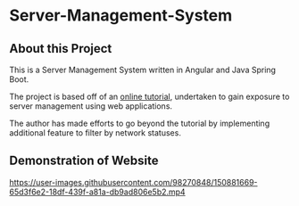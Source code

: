 # Server-Management-System

## About this Project
This is a Server Management System written in Angular and Java Spring Boot. 

The project is based off of an [online tutorial](https://youtu.be/1zCvBCqmUuo), undertaken to gain exposure to server management using web applications.

The author has made efforts to go beyond the tutorial by implementing additional feature to filter by network statuses.

## Demonstration of Website
https://user-images.githubusercontent.com/98270848/150881669-65d3f6e2-18df-439f-a81a-db9ad806e5b2.mp4

